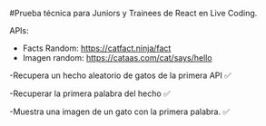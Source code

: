 #Prueba técnica para Juniors y Trainees de React en Live Coding.

APIs:
- Facts Random: https://catfact.ninja/fact
- Imagen random: https://cataas.com/cat/says/hello


-Recupera un hecho aleatorio de gatos de la primera API ✅

-Recuperar la primera palabra del hecho ✅

-Muestra una imagen de un gato con la primera palabra. ✅

